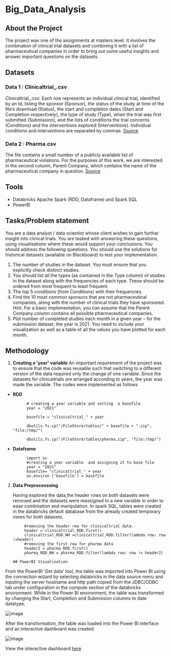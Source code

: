 # Big_Data_Analysis
## About the Project
The project was one of the assignments at masters level. It involves the combination of clinical trial datasets and combining it with a 
list of pharmaceutical companies in order to bring out some useful insights and answer important questions on the datasets.
## Datasets
### Data 1 : Clinicaltrial_<year>.csv
Clinicaltrial_<year>.csv:
Each row represents an individual clinical trial, identified by an Id, listing the sponsor
(Sponsor), the status of the study at time of the file’s download (Status), the start
and completion dates (Start and Completion respectively), the type of study (Type),
when the trial was first submitted (Submission), and the lists of conditions the trial
concerns (Conditions) and the interventions explored (Interventions). Individual
conditions and interventions are separated by commas. [Source](https://clinicaltrials.gov/data-api/about-api/csv-download)
### Data 2 : Pharma.csv
The file contains a small number of a publicly available list of pharmaceutical
violations. For the purposes of this work, we are interested in the second column,
Parent Company, which contains the name of the pharmaceutical company in
question.
[Source]( https://violationtracker.goodjobsfirst.org/industry/pharmaceuticals)

## Tools
- Databricks Apache Spark (RDD, Dataframe) and Spark SQL
- PowerBI
## Tasks/Problem statement
You are a data analyst / data scientist whose client wishes to gain further insight into
clinical trials. You are tasked with answering these questions, using visualisations where
these would support your conclusions.
You should address the following questions. You should use the solutions for historical
datasets (available on Blackboard) to test your implementation.
1. The number of studies in the dataset. You must ensure that you explicitly check
distinct studies.
2. You should list all the types (as contained in the Type column) of studies in the
dataset along with the frequencies of each type. These should be ordered from
most frequent to least frequent.
3. The top 5 conditions (from Conditions) with their frequencies.
4. Find the 10 most common sponsors that are not pharmaceutical companies, along
with the number of clinical trials they have sponsored. Hint: For a basic
implementation, you can assume that the Parent Company column contains all
possible pharmaceutical companies.
5. Plot number of completed studies each month in a given year – for the submission
dataset, the year is 2021. You need to include your visualization as well as a table
of all the values you have plotted for each month.

## Methodology
1. **Creating a 'year' variable**
 An important requirement of the project was to ensure that the code was reusable such that switching to a different version of the data required only the change of one variable.
Since the datasets for clinicaltrials are arranged according to years, the year was made the variable. The codes were implemented as follows
- **RDD**
  ~~~~
        # creating a year variable and setting  a basefile
        year = "2021"

        basefile = "clinicaltrial_" + year

        dbutils.fs.cp("/FileStore/tables/" + basefile + ".zip", "file:/tmp/")

        dbutils.fs.cp("/FileStore/tables/pharma.zip", "file:/tmp/")
- **Dataframe**
  ~~~~
        import os
        #creating a year variable  and assigning it to base file
        year = "2021"
        basefile= "clinicaltrial_" + year
        os.environ ['basefile'] = basefile
2. **Data Preprocesssing**
   
   Having explored the data,the header rows on both datasets were removed and the datasets were reassigned to a new variable in order to ease combination and manipulation.
   In spark SQL, tables were created in the databricks default database from the already created temporary views for both datasets.
   ~~~~~
        #removing the header row for clinicaltrial data.
        header = clinicaltrial_RDD.first()
        clinicaltrial_RDD_NH =clinicaltrial_RDD.filter(lambda row: row !=header)
        #removing the first row for pharma data
        header2 = pharma_RDD.first()
        pharma_RDD_NH = pharma_RDD.filter(lambda row: row != header2)

   ## PowerBI Visualisation
  From the PowerBI ‘Get data’ tool, the table was imported into Power BI using the connection wizard by selecting databricks in the data source menu and inputing the server hostname and http path copied from the JDBC/ODBC tab under configuration in the compute section of the databricks environment.
  While in the Power BI environment, the table was transformed by changing the Start, Completion and Submission columns to date datatype. 
  
  ![image](https://github.com/user-attachments/assets/96fca2ee-1167-4523-9a3b-cb26a1ff6e58)
  
  After the transformation, the table was loaded into the Power BI interface and an interactive dashboard was created.
  
  ![image](https://github.com/user-attachments/assets/e43e7fda-9ddc-464f-8d64-c13b510a364c)

  View the interactive dashboard [here](https://app.powerbi.com/groups/me/reports/92269f01-0abf-4538-b8e1-7b456f3edf1c/ReportSection?experience=power-bi)

 
  




  

